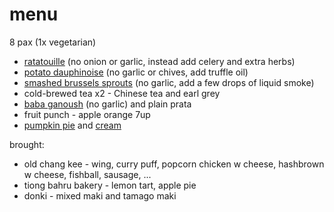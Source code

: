 # menu

8 pax (1x vegetarian)

* [ratatouille](../in-progress/ratatouille-movie-version.md) (no onion or garlic, instead add celery and extra herbs)
* [potato dauphinoise](../recipes/potato-dauphinoise.md) (no garlic or chives, add truffle oil)
* [smashed brussels sprouts](../recipes/smashed-brussels-sprouts.md) (no garlic, add a few drops of liquid smoke)
* cold-brewed tea x2 - Chinese tea and earl grey
* [baba ganoush](../recipes/baba-ganoush.md) (no garlic) and plain prata
* fruit punch - apple orange 7up
* [pumpkin pie](../recipes/confectionery/pumpkin-pie.md) and [cream](../recipes/confectionery/chantilly-cream.md)

brought:

* old chang kee - wing, curry puff, popcorn chicken w cheese, hashbrown w cheese, fishball, sausage, ...
* tiong bahru bakery - lemon tart, apple pie
* donki - mixed maki and tamago maki
